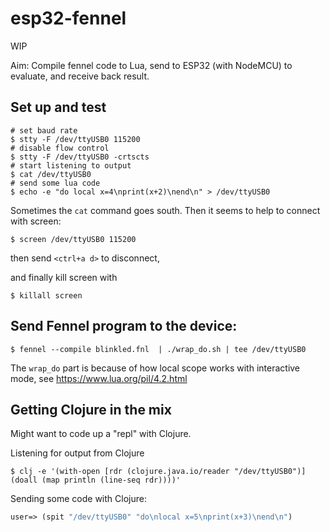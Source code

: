 # esp32-fennel

WIP

Aim: Compile fennel code to Lua, send to ESP32 (with NodeMCU) to evaluate, and receive back result.

## Set up and test

```
# set baud rate
$ stty -F /dev/ttyUSB0 115200
# disable flow control
$ stty -F /dev/ttyUSB0 -crtscts
# start listening to output
$ cat /dev/ttyUSB0
# send some lua code
$ echo -e "do local x=4\nprint(x+2)\nend\n" > /dev/ttyUSB0
```

Sometimes the `cat` command goes south. Then it seems to help to connect with screen:

```
$ screen /dev/ttyUSB0 115200
```
then send `<ctrl+a d>` to disconnect,

and finally kill screen with 
```
$ killall screen
```

## Send Fennel program to the device:

```
$ fennel --compile blinkled.fnl  | ./wrap_do.sh | tee /dev/ttyUSB0
```

The `wrap_do` part is because of how local scope works with interactive mode, see https://www.lua.org/pil/4.2.html

## Getting Clojure in the mix

Might want to code up a "repl" with Clojure.

Listening for output from Clojure

```
$ clj -e '(with-open [rdr (clojure.java.io/reader "/dev/ttyUSB0")] (doall (map println (line-seq rdr))))'
```

Sending some code with Clojure:

```clj
user=> (spit "/dev/ttyUSB0" "do\nlocal x=5\nprint(x+3)\nend\n")
```

